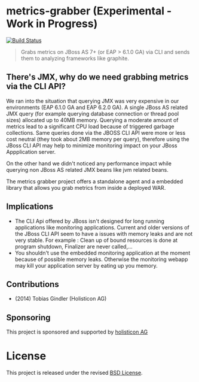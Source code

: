 # metrics-grabber (Experimental - Work in Progress)

[![Build Status](https://secure.travis-ci.org/holisticon/metrics-grabber.png)](https://travis-ci.org/holisticon/metrics-grabber)

> Grabs metrics on JBoss AS 7+ (or EAP > 6.1.0 GA) via CLI and sends them to analyzing frameworks like graphite.

## There's JMX, why do we need grabbing metrics via the CLI API?

We ran into the situation that querying JMX was very expensive in our environments (EAP 6.1.0 GA and EAP 6.2.0 GA).
A single JBoss AS related JMX query (for example querying database connection or thread pool sizes) allocated up to 40MB memory. Querying a moderate amount of metrics lead to a significant CPU load because of triggered garbage collections.
Same queries done via the JBOSS CLI API were more or less cost neutral (they took about 2MB memory per query), therefore using the JBoss CLI API may help to minimize monitoring impact on your JBoss Appplication server.

On the other hand we didn't noticed any performance impact while querying non JBoss AS related JMX beans like jvm related beans.

The metrics grabber project offers a standalone agent and a embedded library that allows you grab metrics from inside a deployed WAR.

## Implications
- The CLI Api offered by JBoss isn't designed for long running applications like monitoring applications. Current and older versions of the JBoss CLI API seem to have a issues with memory leaks and are not very stable. For example : Clean up of bound resources is done at program shutdown, Finalizer are never called,... 
- You shouldn't use the embedded monitoring application at the moment because of possible memory leaks. Otherwise the monitoring webapp may kill your application server by eating up you memory. 

## Contributions

- (2014) Tobias Gindler (Holisticon AG)

## Sponsoring

This project is sponsored and supported by [holisticon AG](http://www.holisticon.de/)

# License

This project is released under the revised [BSD License](LICENSE).